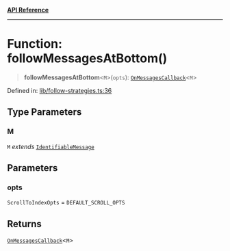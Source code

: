 [**API Reference**](../README.md)

***

# Function: followMessagesAtBottom()

> **followMessagesAtBottom**\<`M`\>(`opts`): [`OnMessagesCallback`](../type-aliases/OnMessagesCallback.md)\<`M`\>

Defined in: [lib/follow-strategies.ts:36](https://github.com/wix-incubator/chat-viewer/blob/d5c91da65f244d4cd5de38b6c7810418b3052484/lib/follow-strategies.ts#L36)

## Type Parameters

### M

`M` *extends* [`IdentifiableMessage`](../type-aliases/IdentifiableMessage.md)

## Parameters

### opts

`ScrollToIndexOpts` = `DEFAULT_SCROLL_OPTS`

## Returns

[`OnMessagesCallback`](../type-aliases/OnMessagesCallback.md)\<`M`\>
